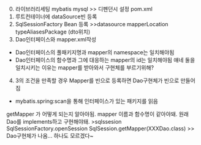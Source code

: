 0. 라이브러리세팅 mybatis mysql >> 디펜던시 설정 pom.xml
1. 루트컨테이너에 dataSource빈 등록
2. SqlSessionFactory Bean 등록 >>datasource mapperLocation typeAliasesPackage (dto위치)
3. Dao인터페이스와 mapper.xml작성
 - Dao인터페이스의 풀패키지명과 mapper의 namespace는 일치해야됨
 - Dao인터페이스의 함수명과 그에 대응하는 mapper의 id는 일치해야됨
얘네 둘을 일치시키는 이유는 mapper를 받아와서 구현체를 부르기위해?
4. 3의 조건을 만족할 경우 Mapper를 빈으로 등록하면 Dao구현체가 빈으로 만들어짐
 - mybatis.spring:scan을 통해 인터페이스가 있는 패키지를 읽음






getMapper 가 어떻게 되는지 알아야됨. mapper 이름과 함수명이 같아야돼.
원래 Dao를 implements하고 구현해야돼. >sqlssesion
SqlSessionFactory.openSession 
SqlSession.getMapper(XXXDao.class) >> Dao구현체가 나옴... 하나도 모르겠다~